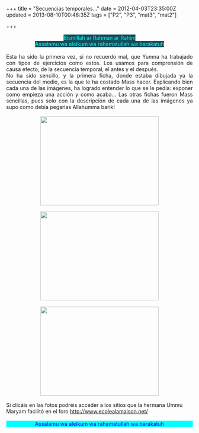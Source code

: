 +++
title = "Secuencias temporales..."
date = 2012-04-03T23:35:00Z
updated = 2013-08-10T00:46:35Z
tags = ["P2", "P3", "mat3", "mat2"]

+++

<div dir="ltr" style="text-align: left;" trbidi="on"><div style="color: cyan; text-align: center;"><span style="background-color: #134f5c;">Bismillah ar Rahman ar Rahim</span></div><div style="color: cyan; text-align: center;"><span style="background-color: #134f5c;">Assalamu wa aleikum wa rahamatullah wa barakatuh</span></div><br /><div style="text-align: justify;">Esta ha sido la primera vez, si no recuerdo mal, que Yumna ha trabajado con tipos de ejercicios como estos. Los usamos para comprensión de causa efecto, de la secuencia temporal, el antes y el después.</div><div style="text-align: justify;">No ha sido sencillo, y la primera ficha, donde estaba dibujada ya la secuencia del medio, es la que le ha costado Mass hacer. Explicando bien cada una de las imágenes, ha logrado entender lo que se le pedía: exponer como empieza una acción y como acaba... Las otras fichas fueron Mass sencillas, pues solo con la descripción de cada una de las imágenes ya supo como debía pegarlas Allahumma barik!</div><div style="text-align: center;"><br /></div><div class="separator" style="clear: both; text-align: center;"><a href="http://www.exofiches.net/PDF/temps-avant-apres.pdf"><img border="0" src="http://2.bp.blogspot.com/-lmq8w1GYyuo/T3tmqaXQA0I/AAAAAAAABC0/3UMJRpmgwyA/s320/DSC02688.JPG" height="240" width="320" /><span id="goog_1345066294"></span></a><span id="goog_1345066295"></span></div><br /><div class="separator" style="clear: both; text-align: center;"><a href="https://picasaweb.google.com/snucelo/Sequencing#5229759570178819474"><img border="0" src="http://4.bp.blogspot.com/-Qn6fZMeNz0o/T3tmwU7njGI/AAAAAAAABC8/XRX-m7BFf_Y/s320/DSC02689.JPG" height="240" width="320" /></a></div><br /><div class="separator" style="clear: both; text-align: center;"><a href="https://picasaweb.google.com/snucelo/Sequencing#5229759570178819474"><img border="0" src="http://1.bp.blogspot.com/-oRtNfU-qu5o/T3tm--3Z9XI/AAAAAAAABDM/lg2NN3Eq-ic/s320/DSC02692.JPG" height="240" width="320" /></a></div><br />Si clicáis en las fotos podréis acceder a los sitios que la hermana Ummu Maryam facilitó en el foro <a href="http://www.ecolealamaison.net/">http://www.ecolealamaison.net/</a><br /><br /><div style="background-color: cyan; color: blue; text-align: center;">Assalamu wa aleikum wa rahamatullah wa barakatuh</div><div style="text-align: center;"></div><div style="text-align: center;"></div><div style="text-align: center;"><br /></div></div>
